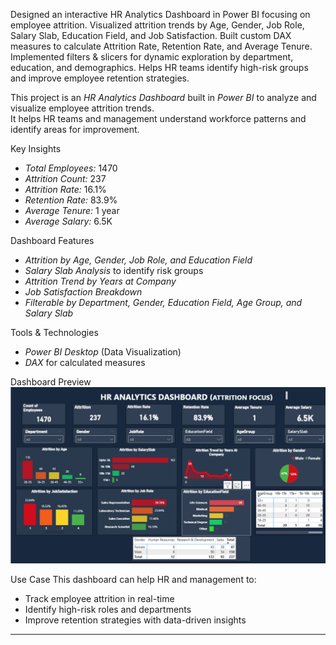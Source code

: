 Designed an interactive HR Analytics Dashboard in Power BI focusing on employee attrition.
Visualized attrition trends by Age, Gender, Job Role, Salary Slab, Education Field, and Job Satisfaction.
Built custom DAX measures to calculate Attrition Rate, Retention Rate, and Average Tenure.
Implemented filters & slicers for dynamic exploration by department, education, and demographics.
Helps HR teams identify high-risk groups and improve employee retention strategies.

This project is an *HR Analytics Dashboard* built in *Power BI* to analyze and visualize employee attrition trends.  
It helps HR teams and management understand workforce patterns and identify areas for improvement.



 Key Insights
- *Total Employees:* 1470  
- *Attrition Count:* 237  
- *Attrition Rate:* 16.1%  
- *Retention Rate:* 83.9%  
- *Average Tenure:* 1 year  
- *Average Salary:* 6.5K  


 Dashboard Features
- *Attrition by Age, Gender, Job Role, and Education Field*  
- *Salary Slab Analysis* to identify risk groups  
- *Attrition Trend by Years at Company*  
- *Job Satisfaction Breakdown*  
- *Filterable by Department, Gender, Education Field, Age Group, and Salary Slab*  



 Tools & Technologies
- *Power BI Desktop* (Data Visualization)   
- *DAX* for calculated measures  



 Dashboard Preview
![HR Analytics Dashboard](https://github.com/asthapal8/HR-ANALYTICS-DASHBOARD/blob/main/Snapshot%20of%20the%20Dashboard.png)


 Use Case
This dashboard can help HR and management to:
- Track employee attrition in real-time  
- Identify high-risk roles and departments  
- Improve retention strategies with data-driven insights  

---
